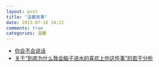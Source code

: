 ```yaml
---
layout: post
title: "温馨故事"
date: 2013-07-16 14:21
comments: true
categories: 温馨
---
```

- [你会不会说话](http://luo.bo/41620/)
- [关于“到底为什么我会脑子进水的喜欢上你这件事”的若干分析](http://luo.bo/42313/)
